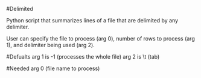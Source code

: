 #Delimited

Python script that summarizes lines of a file that are delimited by any delimiter. 

User can specify the file to process (arg 0), number of rows to process (arg 1), and delimiter being used (arg 2). 

#Defualts
arg 1 is -1 (processes the whole file)
arg 2 is \t (tab)

#Needed
arg 0 (file name to process)
